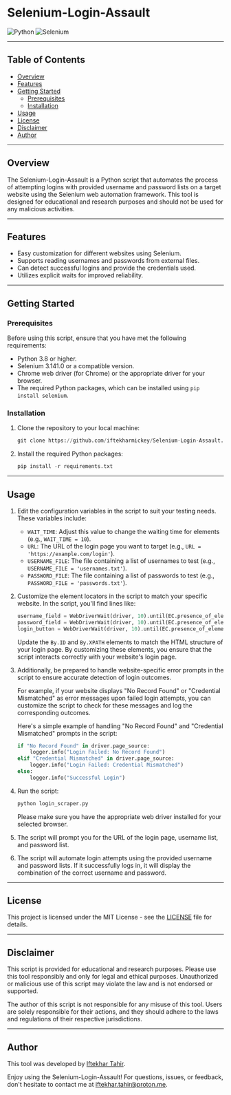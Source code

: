 # Selenium-Login-Assault

![Python](https://img.shields.io/badge/Python-3.8%2B-blue)
![Selenium](https://img.shields.io/badge/Selenium-3.141.0-green)

---

## Table of Contents

- [Overview](#overview)
- [Features](#features)
- [Getting Started](#getting-started)
  - [Prerequisites](#prerequisites)
  - [Installation](#installation)
- [Usage](#usage)
- [License](#license)
- [Disclaimer](#disclaimer)
- [Author](#author)

---

## Overview

The Selenium-Login-Assault is a Python script that automates the process of attempting logins with provided username and password lists on a target website using the Selenium web automation framework. This tool is designed for educational and research purposes and should not be used for any malicious activities.

---

## Features

- Easy customization for different websites using Selenium.
- Supports reading usernames and passwords from external files.
- Can detect successful logins and provide the credentials used.
- Utilizes explicit waits for improved reliability.

---

## Getting Started

### Prerequisites

Before using this script, ensure that you have met the following requirements:

- Python 3.8 or higher.
- Selenium 3.141.0 or a compatible version.
- Chrome web driver (for Chrome) or the appropriate driver for your browser.
- The required Python packages, which can be installed using `pip install selenium`.

### Installation

1. Clone the repository to your local machine:

   ```python
   git clone https://github.com/iftekharmickey/Selenium-Login-Assault.git

2. Install the required Python packages:

   ```python
   pip install -r requirements.txt

---

## Usage

1. Edit the configuration variables in the script to suit your testing needs. These variables include:

   - `WAIT_TIME`: Adjust this value to change the waiting time for elements (e.g., `WAIT_TIME = 10`).
   - `URL`: The URL of the login page you want to target (e.g., `URL = 'https://example.com/login'`).
   - `USERNAME_FILE`: The file containing a list of usernames to test (e.g., `USERNAME_FILE = 'usernames.txt'`).
   - `PASSWORD_FILE`: The file containing a list of passwords to test (e.g., `PASSWORD_FILE = 'passwords.txt'`).

2. Customize the element locators in the script to match your specific website. In the script, you'll find lines like:

   ```python
   username_field = WebDriverWait(driver, 10).until(EC.presence_of_element_located((By.ID, 'username')))
   password_field = WebDriverWait(driver, 10).until(EC.presence_of_element_located((By.ID, 'password')))
   login_button = WebDriverWait(driver, 10).until(EC.presence_of_element_located((By.XPATH, "//button[contains(@class, 'btn-outline-primary') and contains(@class, 'm-2')]"))
   ```

   Update the `By.ID` and `By.XPATH` elements to match the HTML structure of your login page. By customizing these elements, you ensure that the script interacts correctly with your website's login page.

3. Additionally, be prepared to handle website-specific error prompts in the script to ensure accurate detection of login outcomes.

   For example, if your website displays "No Record Found" or "Credential Mismatched" as error messages upon failed login attempts, you can customize the script to check for these messages and log the corresponding outcomes.

   Here's a simple example of handling "No Record Found" and "Credential Mismatched" prompts in the script:

   ```python
   if "No Record Found" in driver.page_source:
       logger.info("Login Failed: No Record Found")
   elif "Credential Mismatched" in driver.page_source:
       logger.info("Login Failed: Credential Mismatched")
   else:
       logger.info("Successful Login")
   ```
   
4. Run the script:

   ```python
   python login_scraper.py
   ```

   Please make sure you have the appropriate web driver installed for your selected browser.

6. The script will prompt you for the URL of the login page, username list, and password list.

7. The script will automate login attempts using the provided username and password lists. If it successfully logs in, it will display the combination of the correct username and password.

---

## License

This project is licensed under the MIT License - see the [LICENSE](https://github.com/iftekharmickey/Selenium-Login-Assault/blob/main/LICENSE) file for details.

---

## Disclaimer

This script is provided for educational and research purposes. Please use this tool responsibly and only for legal and ethical purposes. Unauthorized or malicious use of this script may violate the law and is not endorsed or supported.

The author of this script is not responsible for any misuse of this tool. Users are solely responsible for their actions, and they should adhere to the laws and regulations of their respective jurisdictions.

---

## Author

This tool was developed by [Iftekhar Tahir](https://github.com/iftekharmickey).

Enjoy using the Selenium-Login-Assault! For questions, issues, or feedback, don't hesitate to contact me at iftekhar.tahir@proton.me.

